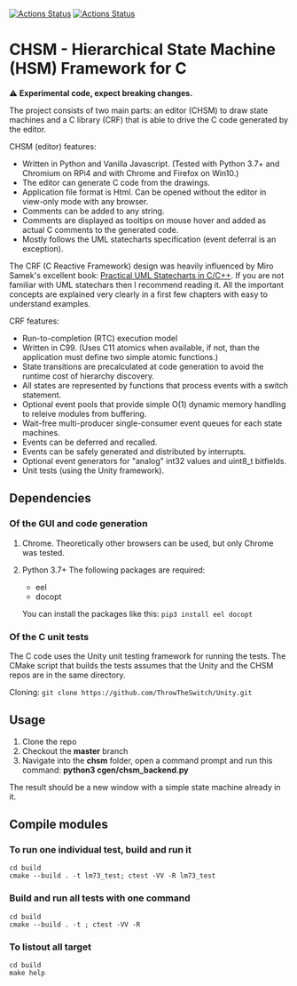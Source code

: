 [![Actions Status](https://github.com/xsession/chsm/workflows/chsm_crf_ci/badge.svg)](https://github.com/xsession/chsm/actions)
[![Actions Status](https://github.com/xsession/chsm/workflows/chsm_modules_ci/badge.svg)](https://github.com/xsession/chsm/actions)

# CHSM - Hierarchical State Machine (HSM) Framework for C

:warning: **Experimental code, expect breaking changes.**

The project consists of two main parts: an editor (CHSM) to draw state machines and a C library (CRF) that is able to drive the C code generated by the editor.

CHSM (editor) features:
* Written in Python and Vanilla Javascript. (Tested with Python 3.7+ and Chromium on RPi4 and with Chrome and Firefox on Win10.)
* The editor can generate C code from the drawings.
* Application file format is Html. Can be opened without the editor in view-only mode with any browser.
* Comments can be added to any string.
* Comments are displayed as tooltips on mouse hover and added as actual C comments to the generated code.
* Mostly follows the UML statecharts specification (event deferral is an exception).

The CRF (C Reactive Framework) design was heavily influenced by Miro Samek's excellent book: [Practical UML Statecharts in C/C++](http://www.state-machine.com/psicc2/). If you are not familiar with UML statechars then I recommend reading it. All the important concepts are explained very clearly in a first few chapters with easy to understand examples.

CRF features:
* Run-to-completion (RTC) execution model
* Written in C99. (Uses C11 atomics when available, if not, than the application must define two simple atomic functions.)
* State transitions are precalculated at code generation to avoid the runtime cost of hierarchy discovery.
* All states are represented by functions that process events with a switch statement.
* Optional event pools that provide simple O(1) dynamic memory handling to releive modules from buffering.
* Wait-free multi-producer single-consumer event queues for each state machines.
* Events can be deferred and recalled.
* Events can be safely generated and distributed by interrupts.
* Optional event generators for "analog" int32 values and uint8_t bitfields.
* Unit tests (using the Unity framework).

## Dependencies

### Of the GUI and code generation
1. Chrome. Theoretically other browsers can be used, but only Chrome was tested.
2. Python 3.7+
   The following packages are required:
   * eel
   * docopt

   You can install the packages like this:
   `pip3 install eel docopt`

### Of the C unit tests
The C code uses the Unity unit testing framework for running the tests. The
CMake script that builds the tests assumes that the Unity and the CHSM repos
are in the same directory.

Cloning: `git clone https://github.com/ThrowTheSwitch/Unity.git`

## Usage
1. Clone the repo
2. Checkout the **master** branch
3. Navigate into the **chsm** folder, open a command prompt and run this command:
   **python3 cgen/chsm_backend.py**

The result should be a new window with a simple state machine already in it.


## Compile modules

### To run one individual test, build and run it
```
cd build
cmake --build . -t lm73_test; ctest -VV -R lm73_test
```
### Build and run all tests with one command
```
cd build
cmake --build . -t ; ctest -VV -R 
```
### To listout all target
```
cd build
make help
```